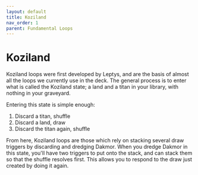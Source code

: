 ```yaml
---
layout: default
title: Koziland
nav_order: 1
parent: Fundamental Loops
---
```


# Koziland

Koziland loops were first developed by Leptys, and are the basis of almost all the loops we currently use in the deck. The general process is to enter what is called the Koziland state; a land and a titan in your library, with nothing in your graveyard.

Entering this state is simple enough:
1. Discard a titan, shuffle
1. Discard a land, draw
1. Discard the titan again, shuffle

From here, Koziland loops are those which rely on stacking several draw triggers by discarding and dredging Dakmor. When you dredge Dakmor in this state, you'll have two triggers to put onto the stack, and can stack them so that the shuffle resolves first. This allows you to respond to the draw just created by doing it again.
